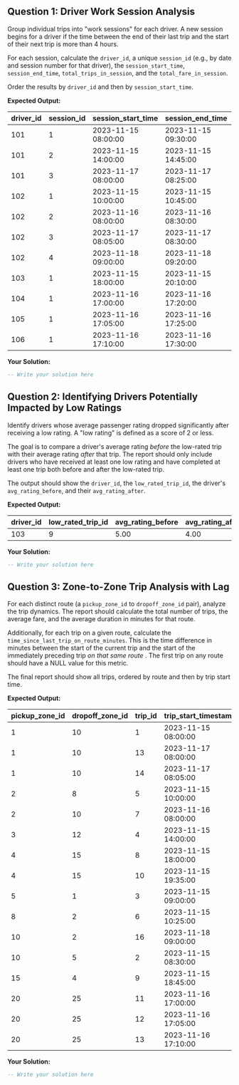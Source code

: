 ## Question 1: Driver Work Session Analysis

Group individual trips into "work sessions" for each driver. A new session begins for a driver if the time between the end of their last trip and the start of their next trip is more than 4 hours.

For each session, calculate the `driver_id`, a unique `session_id` (e.g., by date and session number for that driver), the `session_start_time`, `session_end_time`, `total_trips_in_session`, and the `total_fare_in_session`.

Order the results by `driver_id` and then by `session_start_time`.

**Expected Output:**

| **driver_id** | **session_id** | **session_start_time** | **session_end_time** | **total_trips_in_session** | **total_fare_in_session** |
| ------------------- | -------------------- | ---------------------------- | -------------------------- | -------------------------------- | ------------------------------- |
| 101                 | 1                    | 2023-11-15 08:00:00          | 2023-11-15 09:30:00        | 3                                | 45.50                           |
| 101                 | 2                    | 2023-11-15 14:00:00          | 2023-11-15 14:45:00        | 1                                | 35.00                           |
| 101                 | 3                    | 2023-11-17 08:00:00          | 2023-11-17 08:25:00        | 1                                | 16.50                           |
| 102                 | 1                    | 2023-11-15 10:00:00          | 2023-11-15 10:45:00        | 2                                | 20.50                           |
| 102                 | 2                    | 2023-11-16 08:00:00          | 2023-11-16 08:30:00        | 1                                | 16.00                           |
| 102                 | 3                    | 2023-11-17 08:05:00          | 2023-11-17 08:30:00        | 1                                | 16.80                           |
| 102                 | 4                    | 2023-11-18 09:00:00          | 2023-11-18 09:20:00        | 1                                | 10.20                           |
| 103                 | 1                    | 2023-11-15 18:00:00          | 2023-11-15 20:10:00        | 3                                | 77.00                           |
| 104                 | 1                    | 2023-11-16 17:00:00          | 2023-11-16 17:20:00        | 1                                | 20.00                           |
| 105                 | 1                    | 2023-11-16 17:05:00          | 2023-11-16 17:25:00        | 1                                | 20.80                           |
| 106                 | 1                    | 2023-11-16 17:10:00          | 2023-11-16 17:30:00        | 1                                | 19.20                           |

**Your Solution:**

```sql
-- Write your solution here
```

## Question 2: Identifying Drivers Potentially Impacted by Low Ratings

Identify drivers whose average passenger rating dropped significantly after receiving a low rating. A "low rating" is defined as a score of 2 or less.

The goal is to compare a driver's average rating *before* the low-rated trip with their average rating *after* that trip. The report should only include drivers who have received at least one low rating and have completed at least one trip both before and after the low-rated trip.

The output should show the `driver_id`, the `low_rated_trip_id`, the driver's `avg_rating_before`, and their `avg_rating_after`.

**Expected Output:**

| **driver_id** | **low_rated_trip_id** | **avg_rating_before** | **avg_rating_after** |
| ------------------- | --------------------------- | --------------------------- | -------------------------- |
| 103                 | 9                           | 5.00                        | 4.00                       |

**Your Solution:**

```sql
-- Write your solution here
```

## Question 3: Zone-to-Zone Trip Analysis with Lag

For each distinct route (a `pickup_zone_id` to `dropoff_zone_id` pair), analyze the trip dynamics. The report should calculate the total number of trips, the average fare, and the average duration in minutes for that route.

Additionally, for each trip on a given route, calculate the `time_since_last_trip_on_route_minutes`. This is the time difference in minutes between the start of the current trip and the start of the immediately preceding trip  *on that same route* . The first trip on any route should have a NULL value for this metric.

The final report should show all trips, ordered by route and then by trip start time.

**Expected Output:**

| **pickup_zone_id** | **dropoff_zone_id** | **trip_id** | **trip_start_timestamp** | **time_since_last_trip_on_route_minutes** |
| ------------------------ | ------------------------- | ----------------- | ------------------------------ | ----------------------------------------------- |
| 1                        | 10                        | 1                 | 2023-11-15 08:00:00            | NULL                                            |
| 1                        | 10                        | 13                | 2023-11-17 08:00:00            | 2880.00                                         |
| 1                        | 10                        | 14                | 2023-11-17 08:05:00            | 5.00                                            |
| 2                        | 8                         | 5                 | 2023-11-15 10:00:00            | NULL                                            |
| 2                        | 10                        | 7                 | 2023-11-16 08:00:00            | NULL                                            |
| 3                        | 12                        | 4                 | 2023-11-15 14:00:00            | NULL                                            |
| 4                        | 15                        | 8                 | 2023-11-15 18:00:00            | NULL                                            |
| 4                        | 15                        | 10                | 2023-11-15 19:35:00            | 95.00                                           |
| 5                        | 1                         | 3                 | 2023-11-15 09:00:00            | NULL                                            |
| 8                        | 2                         | 6                 | 2023-11-15 10:25:00            | NULL                                            |
| 10                       | 2                         | 16                | 2023-11-18 09:00:00            | NULL                                            |
| 10                       | 5                         | 2                 | 2023-11-15 08:30:00            | NULL                                            |
| 15                       | 4                         | 9                 | 2023-11-15 18:45:00            | NULL                                            |
| 20                       | 25                        | 11                | 2023-11-16 17:00:00            | NULL                                            |
| 20                       | 25                        | 12                | 2023-11-16 17:05:00            | 5.00                                            |
| 20                       | 25                        | 13                | 2023-11-16 17:10:00            | 5.00                                            |

**Your Solution:**

```sql
-- Write your solution here
```
